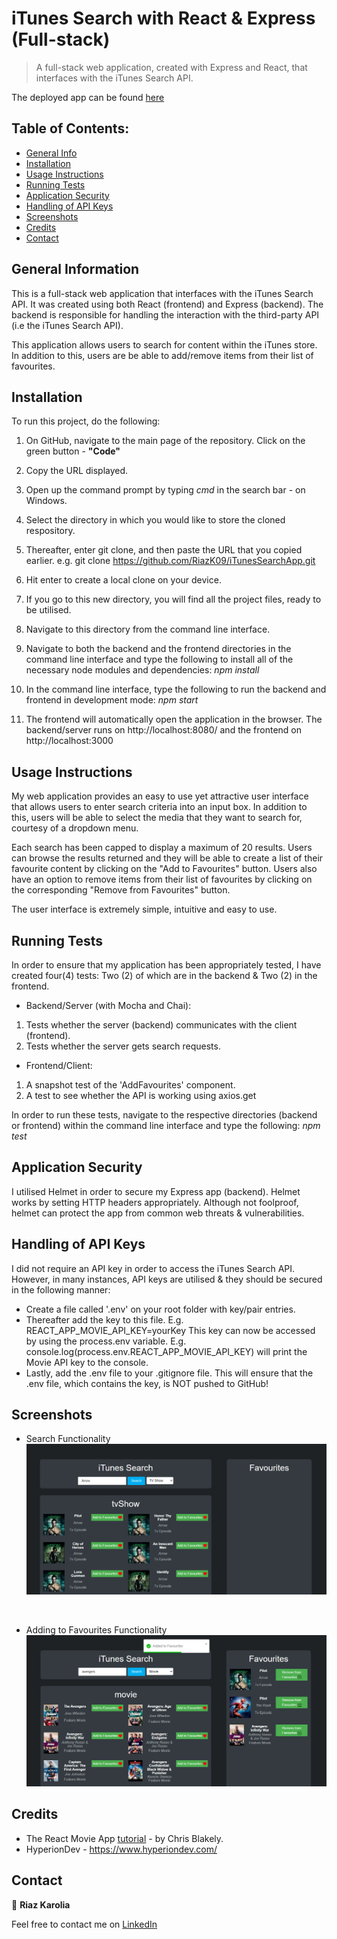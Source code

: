 # iTunes Search with React & Express (Full-stack)

> A full-stack web application, created with Express and React, that interfaces with the iTunes Search API.

The deployed app can be found [here](https://itunes-search-app-riaz.herokuapp.com/)

## Table of Contents:

- [General Info](#general-information)
- [Installation](#installation)
- [Usage Instructions](#usage-instructions)
- [Running Tests](#running-tests)
- [Application Security](#application-security)
- [Handling of API Keys](#handling-of-api-keys)
- [Screenshots](#screenshots)
- [Credits](#credits)
- [Contact](#contact)

## General Information

This is a full-stack web application that interfaces with the iTunes Search API. It was created using both React (frontend) and Express (backend). The backend is responsible for handling the interaction with the third-party API (i.e the iTunes Search API).

This application allows users to search for content within the iTunes store. In addition to this, users are be able to add/remove items from their list of favourites.

## Installation

To run this project, do the following:

1. On GitHub, navigate to the main page of the repository. Click on the green button - **"Code"**
2. Copy the URL displayed.
3. Open up the command prompt by typing _cmd_ in the search bar - on Windows.
4. Select the directory in which you would like to store the cloned respository.
5. Thereafter, enter git clone, and then paste the URL that you copied earlier. e.g. git clone https://github.com/RiazK09/iTunesSearchApp.git
6. Hit enter to create a local clone on your device.
7. If you go to this new directory, you will find all the project files, ready to be utilised.
8. Navigate to this directory from the command line interface.
9. Navigate to both the backend and the frontend directories in the command line interface and type the following to install all of the necessary node modules and dependencies:
   _npm install_

10. In the command line interface, type the following to run the backend and frontend in development mode:
    _npm start_

11. The frontend will automatically open the application in the browser. The backend/server runs on http://localhost:8080/ and the frontend on http://localhost:3000

## Usage Instructions

My web application provides an easy to use yet attractive user interface that allows users to enter search criteria into an input box. In addition to this, users will be able to select the media that they want to search for, courtesy of a dropdown menu.

Each search has been capped to display a maximum of 20 results. Users can browse the results returned and they will be able to create a list of their favourite content by
clicking on the "Add to Favourites" button. Users also have an option to remove items from their list of favourites by clicking on the corresponding "Remove from Favourites" button.

The user interface is extremely simple, intuitive and easy to use.

## Running Tests

In order to ensure that my application has been appropriately tested, I have created four(4) tests: Two (2) of which are in the backend & Two (2) in the frontend.

- Backend/Server (with Mocha and Chai):

1. Tests whether the server (backend) communicates with the client (frontend).
2. Tests whether the server gets search requests.

- Frontend/Client:

1. A snapshot test of the 'AddFavourites' component.
2. A test to see whether the API is working using axios.get

In order to run these tests, navigate to the respective directories (backend or frontend) within the command line interface and type the following:
_npm test_

## Application Security

I utilised Helmet in order to secure my Express app (backend). Helmet works by setting HTTP headers appropriately. Although not foolproof, helmet can protect the app from common web threats & vulnerabilities.

## Handling of API Keys

I did not require an API key in order to access the iTunes Search API. However, in many instances, API keys are utilised & they should be secured in the following manner:

- Create a file called '.env' on your root folder with key/pair entries.
- Thereafter add the key to this file. E.g. REACT_APP_MOVIE_API_KEY=yourKey
  This key can now be accessed by using the process.env variable. E.g. console.log(process.env.REACT_APP_MOVIE_API_KEY) will print the Movie API key to the console.
- Lastly, add the .env file to your .gitignore file. This will ensure that the .env file, which contains the key, is NOT pushed to GitHub!

## Screenshots

- Search Functionality
![Search](/images/Search.png)
<br />

- Adding to Favourites Functionality
![Favourites](/images/Favourites.png)

## Credits

- The React Movie App [tutorial](https://www.youtube.com/watch?v=jc9_Bqzy2YQ&list=LL&index=3&t=2266s) - by Chris Blakely.
- HyperionDev - https://www.hyperiondev.com/

## Contact

👤 **Riaz Karolia**

Feel free to contact me on [LinkedIn](https://www.linkedin.com/in/riaz-karolia/)
